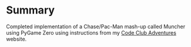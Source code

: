 # Summary

Completed implementation of a Chase/Pac-Man mash-up called Muncher using PyGame Zero using instructions from my
[Code Club Adventures](http://codeclubadventures.com/python/pygame/muncher/) website.
